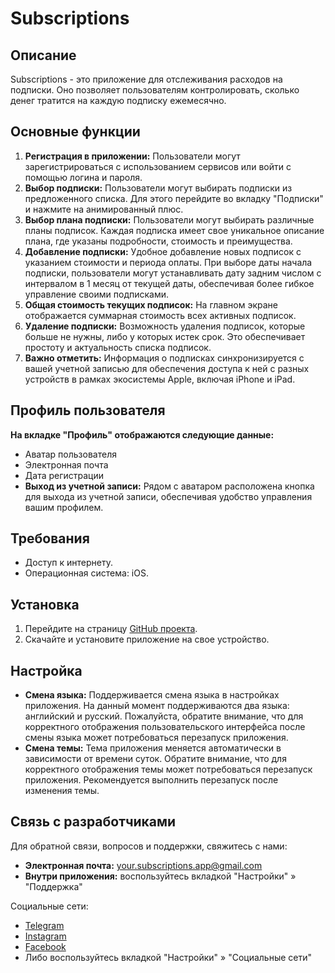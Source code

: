 # Subscriptions

## Описание
Subscriptions - это приложение для отслеживания расходов на подписки. Оно позволяет пользователям контролировать, сколько денег тратится на каждую подписку ежемесячно.

## Основные функции
1. **Регистрация в приложении:** Пользователи могут зарегистрироваться с использованием сервисов или войти с помощью логина и пароля.
2. **Выбор подписки:** Пользователи могут выбирать подписки из предложенного списка. Для этого перейдите во вкладку "Подписки" и нажмите на анимированный плюс.
3. **Выбор плана подписки:** Пользователи могут выбирать различные планы подписок. Каждая подписка имеет свое уникальное описание плана, где указаны подробности, стоимость и преимущества.
4. **Добавление подписки:** Удобное добавление новых подписок с указанием стоимости и периода оплаты. При выборе даты начала подписки, пользователи могут устанавливать дату задним числом с интервалом в 1 месяц от текущей даты, обеспечивая более гибкое управление своими подписками.
5. **Общая стоимость текущих подписок:** На главном экране отображается суммарная стоимость всех активных подписок.
6. **Удаление подписки:** Возможность удаления подписок, которые больше не нужны, либо у которых истек срок. Это обеспечивает простоту и актуальность списка подписок.
7. **Важно отметить:** Информация о подписках синхронизируется с вашей учетной записью для обеспечения доступа к ней с разных устройств в рамках экосистемы Apple, включая iPhone и iPad.
   
## Профиль пользователя
**На вкладке "Профиль" отображаются следующие данные:**
- Аватар пользователя
- Электронная почта
- Дата регистрации
- **Выход из учетной записи:** Рядом с аватаром расположена кнопка для выхода из учетной записи, обеспечивая удобство управления вашим профилем.

## Требования
- Доступ к интернету.
- Операционная система: iOS.

## Установка
1. Перейдите на страницу [GitHub проекта](https://github.com/fruit-kit/subscriptions).
2. Скачайте и установите приложение на свое устройство.

## Настройка
- **Смена языка:** Поддерживается смена языка в настройках приложения. На данный момент поддерживаются два языка: английский и русский. Пожалуйста, обратите внимание, что для корректного отображения пользовательского интерфейса после смены языка может потребоваться перезапуск приложения.
- **Смена темы:** Тема приложения меняется автоматически в зависимости от времени суток. Обратите внимание, что для корректного отображения темы может потребоваться перезапуск приложения. Рекомендуется выполнить перезапуск после изменения темы.

## Связь с разработчиками
Для обратной связи, вопросов и поддержки, свяжитесь с нами:
- **Электронная почта:** [your.subscriptions.app@gmail.com](mailto:your.subscriptions.app@gmail.com)
- **Внутри приложения:** воспользуйтесь вкладкой "Настройки" » "Поддержка"
  
Социальные сети: 
- [Telegram](https://t.me/fruitkit)
- [Instagram](https://www.instagram.com/fruit.kit/)
- [Facebook](https://www.facebook.com/fruitkit)
- Либо воспользуйтесь вкладкой "Настройки" » "Социальные сети"
